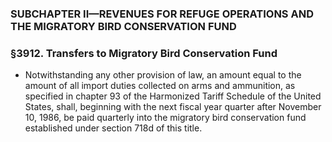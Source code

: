 ### SUBCHAPTER II—REVENUES FOR REFUGE OPERATIONS AND THE MIGRATORY BIRD CONSERVATION FUND

### §3912. Transfers to Migratory Bird Conservation Fund
* Notwithstanding any other provision of law, an amount equal to the amount of all import duties collected on arms and ammunition, as specified in chapter 93 of the Harmonized Tariff Schedule of the United States, shall, beginning with the next fiscal year quarter after November 10, 1986, be paid quarterly into the migratory bird conservation fund established under section 718d of this title.